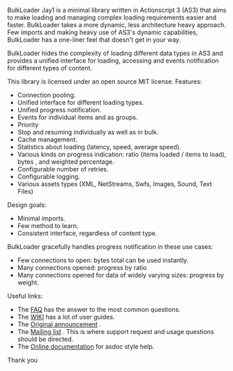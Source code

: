 BulkLoader Jay1 is a minimal library written in Actionscript 3 (AS3) that aims to make loading and managing complex loading requirements easier and faster. BulkLoader takes a more dynamic, less architecture heavy approach. Few imports and making heavy use of AS3's dynamic capabilities, BulkLoader has a one-liner feel that doesn't get in your way.

BulkLoader hides the complexity of loading different data types in AS3 and provides a unified interface for loading, accessing and events notification for different types of content.

This library is licensed under an open source MIT license.
Features:                                                                 

  * Connection pooling.
  *  Unified interface for different loading types.
  *  Unified progress notification.
  *  Events for individual items and as groups.
  *  Priority 
  *  Stop and resuming individually as well as in bulk.
  *  Cache management.
  *  Statistics about loading (latency, speed, average speed).
  *  Various kinds on progress indication: ratio (items loaded / items to load), bytes , and weighted percentage. 
  *  Configurable number of retries.
  *  Configurable logging. 
  *  Various assets types (XML, NetStreams, Swfs, Images, Sound, Text Files)

Design goals:                        

  *  Minimal imports.
  *  Few method to learn.
  *  Consistent interface, regardless of content type.

BulkLoader gracefully handles progress notification in these use cases: 

  *  Few connections to open: bytes total can be used instantly.
  *  Many connections opened: progress by ratio
  *  Many connections opened for data of widely varying sizes: progress by weight.
 

Useful links:                                                    
                        
  * The [FAQ](http://github.com/arthur-debert/BulkLoader/wiki/FAQ) has the answer to the most common questions.
  * The [WIKI](http://github.com/arthur-debert/BulkLoader/wiki) has a lot of user guides.
  * The [Original announcement](http://www.stimuli.com.br/trane/2007/nov/25/loading-reloaded/) .
  * The [Mailing list](http://groups.google.com/group/bulkloader-users) . This is where support request and usage questions should be directed.
  * The [Online documentation](http://media.stimuli.com.br/projects/bulk-loader/docs/) for asdoc style help.

Thank you
	